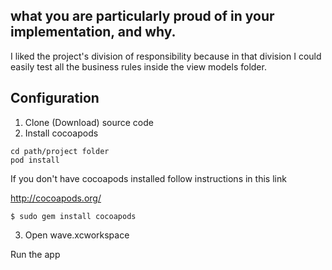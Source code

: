 


## what you are particularly proud of in your implementation, and why.

I liked the project's division of responsibility because in that division I could easily test all the business rules inside the view models folder.

## Configuration
1. Clone (Download) source code
2. Install cocoapods
```
cd path/project folder
pod install
```
If you don't have cocoapods installed follow instructions in this link

http://cocoapods.org/
```
$ sudo gem install cocoapods
```

3. Open wave.xcworkspace

Run the app
